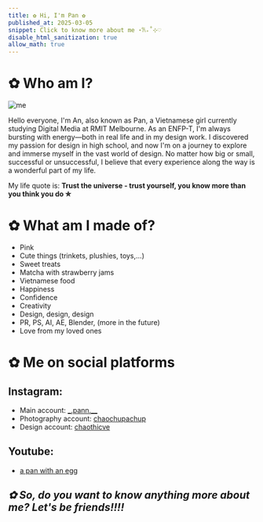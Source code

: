 ```yaml
---
title: ✿ Hi, I'm Pan ✿
published_at: 2025-03-05
snippet: Click to know more about me ⋆𐙚₊˚⊹♡
disable_html_sanitization: true
allow_math: true
---
```


# ✿ Who am I?

![me](introduction/IMG_8986.jpg)

Hello everyone, I'm An, also known as Pan, a Vietnamese girl currently studying Digital Media at RMIT Melbourne. As an ENFP-T, I'm always bursting with energy—both in real life and in my design work. I discovered my passion for design in high school, and now I'm on a journey to explore and immerse myself in the vast world of design. No matter how big or small, successful or unsuccessful, I believe that every experience along the way is a wonderful part of my life.

My life quote is: **Trust the universe - trust yourself, you know more than you think you do ✮**

# ✿ What am I made of?

- Pink
- Cute things (trinkets, plushies, toys,...)
- Sweet treats
- Matcha with strawberry jams
- Vietnamese food
- Happiness
- Confidence
- Creativity
- Design, design, design
- PR, PS, AI, AE, Blender, (more in the future)
- Love from my loved ones

# ✿ Me on social platforms

## Instagram:
- Main account: [_.pann.__](https://www.instagram.com/_.pann.__/)
- Photography account: [chaochupachup](https://www.instagram.com/chaochupachup/)
- Design account: [chaothicve](https://www.instagram.com/chaothicve/)

## Youtube:
- [a pan with an egg](https://www.youtube.com/@apanwithanegg)




## *✿ So, do you want to know anything more about me? Let's be friends!!!!*

